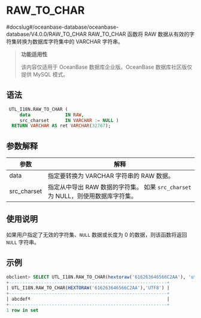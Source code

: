 RAW_TO_CHAR 
================================
#docslug#/oceanbase-database/oceanbase-database/V4.0.0/RAW_TO_CHAR
RAW_TO_CHAR 函数将 RAW 数据从有效的字符集转换为数据库字符集中的 VARCHAR 字符串。

>**功能适用性**
>
>该内容仅适用于 OceanBase 数据库企业版。OceanBase 数据库社区版仅提供 MySQL 模式。

语法 
-----------

```sql
 UTL_I18N.RAW_TO_CHAR (
     data             IN RAW,
     src_charset      IN VARCHAR := NULL )
  RETURN VARCHAR AS ret VARCHAR(32767);
```



参数解释 
-------------



|   **参数**    |                        **解释**                         |
|-------------|-------------------------------------------------------|
| data        | 指定要转换为 VARCHAR 字符串的 RAW 数据。                           |
| src_charset | 指定从中导出 RAW 数据的字符集。 如果 `src_charset` 为 NULL，则使用数据库字符集。 |



使用说明 
-------------

如果用户指定了无效的字符集、`NULL` 数据或长度为 0 的数据，则该函数将返回 `NULL` 字符串。

示例 
-----------

```sql
obclient> SELECT UTL_I18N.RAW_TO_CHAR(hextoraw('616263646566C2AA'), 'utf8') FROM DUAL;
+-----------------------------------------------------------+
| UTL_I18N.RAW_TO_CHAR(HEXTORAW('616263646566C2AA'),'UTF8') |
+-----------------------------------------------------------+
| abcdefª                                                   |
+-----------------------------------------------------------+
1 row in set 
```



